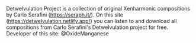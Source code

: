 Detwelvulation Project is a collection of original Xenharmonic compositions by Carlo Serafini (https://seraph.it/). On this site (https://detwelvulation.netlify.app/) you can listen to and download all compositions from Carlo Serafini's Detwelvulation project for free. Developer of this site: @OxideManganese
